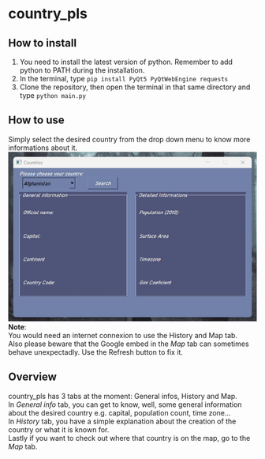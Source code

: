 # country_pls

## How to install
1. You need to install the latest version of python. Remember to add python to PATH during the installation. <br>
2. In the terminal, type ``pip install PyQt5 PyQtWebEngine requests``<br>
3. Clone the repository, then open the terminal in that same directory and type ``python main.py``<br>

## How to use 
Simply select the desired country from the drop down menu to know more informations about it.<br>
![](preview.gif) <br>
__Note__: <br>
You would need an internet connexion to use the History and Map tab.<br>
Also please beware that the Google embed in the *Map* tab can sometimes behave unexpectadly. Use the Refresh button to fix it.<br>

## Overview
country_pls has 3 tabs at the moment: General infos, History and Map.<br>
In *General info* tab, you can get to know, well, some general information about the desired country e.g. capital, population count, time zone...<br>
In *History* tab, you have a simple explanation about the creation of the country or what it is known for.<br>
Lastly if you want to check out where that country is on the map, go to the *Map* tab. <br>

